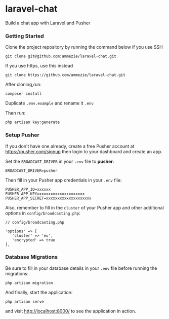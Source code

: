 # laravel-chat
Build a chat app with Laravel and Pusher

### Getting Started

Clone the project repository by running the command below if you use SSH

```
git clone git@github.com:ammezie/laravel-chat.git
```

If you use https, use this instead

```
git clone https://github.com/ammezie/laravel-chat.git
```

After cloning,run:

```
composer install
```

Duplicate `.env.example` and rename it `.env`

Then run:

```
php artisan key:generate
```

### Setup Pusher

If you don't have one already, create a free Pusher account at https://pusher.com/signup then login to your dashboard and create an app. 

Set the `BROADCAST_DRIVER` in your `.env` file to **pusher**:

```
BROADCAST_DRIVER=pusher
```

Then fill in your Pusher app credentials in your `.env` file:

```
PUSHER_APP_ID=xxxxxx
PUSHER_APP_KEY=xxxxxxxxxxxxxxxxxxxx
PUSHER_APP_SECRET=xxxxxxxxxxxxxxxxxxxx
```

Also, remember to fill in the `cluster` of your Pusher app and other additional options in `config/broadcasting.php`:

```
// config/broadcasting.php

'options' => [
   'cluster' => 'eu',
   'encrypted' => true
],
```

### Database Migrations

Be sure to fill in your database details in your `.env` file before running the migrations:

```
php artisan migration
```

And finally, start the application:

```
php artisan serve
```

and visit [http://localhost:8000/](http://localhost:8000/) to see the application in action.